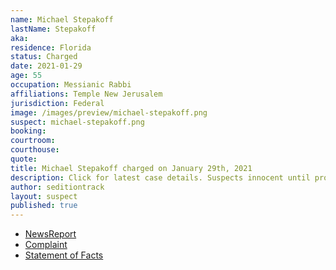 ```yaml
---
name: Michael Stepakoff
lastName: Stepakoff
aka:
residence: Florida
status: Charged
date: 2021-01-29
age: 55
occupation: Messianic Rabbi
affiliations: Temple New Jerusalem
jurisdiction: Federal
image: /images/preview/michael-stepakoff.png
suspect: michael-stepakoff.png
booking:
courtroom:
courthouse:
quote:
title: Michael Stepakoff charged on January 29th, 2021
description: Click for latest case details. Suspects innocent until proven guilty.
author: seditiontrack
layout: suspect
published: true
---
```

- [NewsReport](https://www.wfla.com/news/pinellas-county/palm-harbor-rabbi-arrested-accused-of-storming-us-capitol-on-jan-6/)
- [Complaint](https://www.justice.gov/opa/page/file/1362386/download)
- [Statement of Facts](https://www.justice.gov/opa/page/file/1362386/download)
